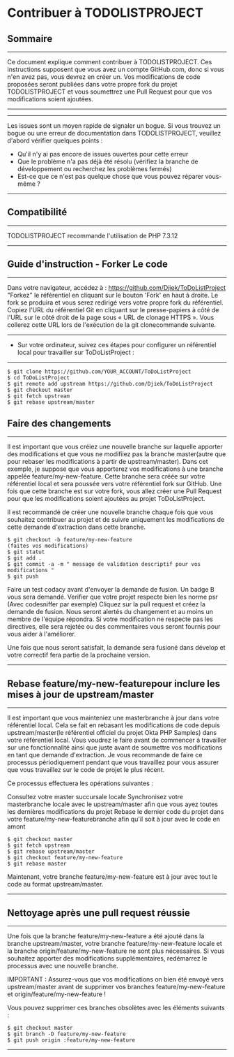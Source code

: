 # Contribuer à TODOLISTPROJECT
## Sommaire
***
Ce document explique comment contribuer à TODOLISTPROJECT. Ces instructions supposent que vous avez un compte GitHub.com, donc si vous n'en avez pas, vous devrez en créer un. Vos modifications de code proposées seront publiées dans votre propre fork du projet TODOLISTPROJECT et vous soumettrez une Pull Request pour que vos modifications soient ajoutées.
***

***
Les issues sont un moyen rapide de signaler un bogue. Si vous trouvez un bogue ou une erreur de documentation dans TODOLISTPROJECT, veuillez d'abord vérifier quelques points :
*   Qu'il n'y ai pas encore de issues ouvertes pour cette erreur
*   Que le problème n'a pas déjà été résolu (vérifiez la branche de développement ou recherchez les problèmes fermés)
*   Est-ce que ce n'est pas quelque chose que vous pouvez réparer vous-même ?
***

## Compatibilité
***
TODOLISTPROJECT recommande l'utilisation de PHP 7.3.12 
***

## Guide d'instruction - Forker Le code
***
Dans votre navigateur, accédez à : https://github.com/Djiek/ToDoListProject
"Forkez" le référentiel en cliquant sur le bouton 'Fork' en haut à droite. Le fork se produira et vous serez redirigé vers votre propre fork du référentiel. Copiez l'URL du référentiel Git en cliquant sur le presse-papiers à côté de l'URL sur le côté droit de la page sous « URL de clonage HTTPS ». Vous collerez cette URL lors de l'exécution de la git clonecommande suivante.
***
*   Sur votre ordinateur, suivez ces étapes pour configurer un référentiel local pour travailler sur ToDoListProject :
***
```
$ git clone https://github.com/YOUR_ACCOUNT/ToDoListProject
$ cd ToDoListProject
$ git remote add upstream https://github.com/Djiek/ToDoListProject
$ git checkout master
$ git fetch upstream
$ git rebase upstream/master
```

## Faire des changements
***
Il est important que vous créiez une nouvelle branche sur laquelle apporter des modifications et que vous ne modifiiez pas la branche master(autre que pour rebaser les modifications à partir de upstream/master). Dans cet exemple, je suppose que vous apporterez vos modifications à une branche appelée feature/my-new-feature. Cette branche sera créée sur votre référentiel local et sera poussée vers votre référentiel fork sur GitHub. Une fois que cette branche est sur votre fork, vous allez créer une Pull Request pour que les modifications soient ajoutées au projet ToDoListProject.

Il est recommandé de créer une nouvelle branche chaque fois que vous souhaitez contribuer au projet et de suivre uniquement les modifications de cette demande d'extraction dans cette branche.
```
$ git checkout -b feature/my-new-feature
(faites vos modifications)
$ git statut
$ git add . 
$ git commit -a -m " message de validation descriptif pour vos modifications "
$ git push 
```
Faire un test codacy avant d'envoyer la demande de fusion. Un badge B vous sera demandé.
Verifier que votre projet respecte bien les norme psr (Avec codesniffer par exemple)
Cliquez sur la pull request et créez la demande de fusion.
Nous seront alertés du changement et au moins un membre de l'équipe répondra. Si votre modification ne respecte pas les directives, elle sera rejetée ou des commentaires vous seront fournis pour vous aider à l'améliorer.

Une fois que nous seront satisfait, la demande sera fusioné dans dévelop et votre correctif fera partie de la prochaine version.
***

## Rebase feature/my-new-featurepour inclure les mises à jour de upstream/master
***
Il est important que vous mainteniez une masterbranche à jour dans votre référentiel local. Cela se fait en rebasant les modifications de code depuis upstream/master(le référentiel officiel du projet Okta PHP Samples) dans votre référentiel local. Vous voudrez le faire avant de commencer à travailler sur une fonctionnalité ainsi que juste avant de soumettre vos modifications en tant que demande d'extraction. Je vous recommande de faire ce processus périodiquement pendant que vous travaillez pour vous assurer que vous travaillez sur le code de projet le plus récent.

Ce processus effectuera les opérations suivantes :

Consultez votre master succursale locale
Synchronisez votre masterbranche locale avec le upstream/master afin que vous ayez toutes les dernières modifications du projet
Rebase le dernier code du projet dans votre feature/my-new-featurebranche afin qu'il soit à jour avec le code en amont
```
$ git checkout master
$ git fetch upstream
$ git rebase upstream/master
$ git checkout feature/my-new-feature
$ git rebase master
```
Maintenant, votre branche feature/my-new-feature est à jour avec tout le code au format upstream/master.
***

## Nettoyage après une pull request réussie
***
Une fois que la branche feature/my-new-feature a été ajouté dans la branche upstream/master, votre branche feature/my-new-feature locale et la branche origin/feature/my-new-feature ne sont plus nécessaires. Si vous souhaitez apporter des modifications supplémentaires, redémarrez le processus avec une nouvelle branche.

IMPORTANT : Assurez-vous que vos modifications on bien été envoyé vers upstream/master avant de supprimer vos branches feature/my-new-feature et origin/feature/my-new-feature !

Vous pouvez supprimer ces branches obsolètes avec les éléments suivants :
```
$ git checkout master
$ git branch -D feature/my-new-feature
$ git push origin :feature/my-new-feature
```
***